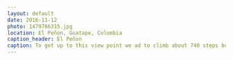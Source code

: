 ```yaml
---
layout: default
date: 2016-11-12
photo: 1479766315.jpg
location: El Peñon, Guatape, Colombia
caption_header: El Peñon
caption: To get up to this view point we ad to climb about 740 steps built on a massive rock. Once at the top, it started to rain like crazy. Nonetheless we stayed there, took our shower but enjoyed taking pictures without tourists on them! Except for that very one chinese girl :D
---
```

